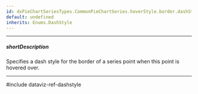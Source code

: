 ```yaml
---
id: dxPieChartSeriesTypes.CommonPieChartSeries.hoverStyle.border.dashStyle
default: undefined
inherits: Enums.DashStyle
---
```

---
##### shortDescription
Specifies a dash style for the border of a series point when this point is hovered over.

---
#include dataviz-ref-dashstyle